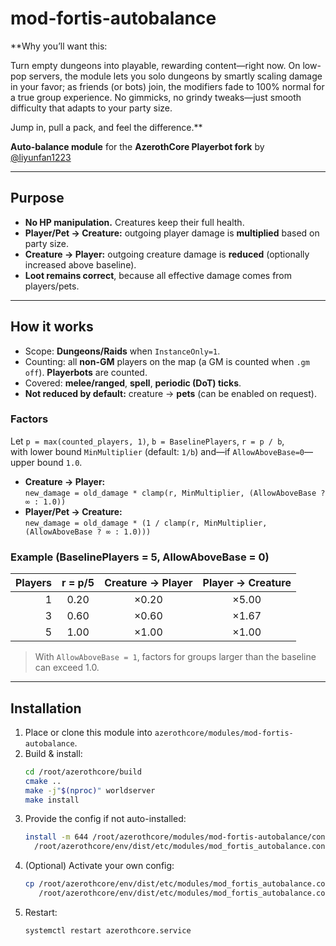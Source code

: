 # mod-fortis-autobalance

**Why you’ll want this:

Turn empty dungeons into playable, rewarding content—right now. On low-pop servers, the module lets you solo dungeons by smartly scaling damage in your favor; as friends (or bots) join,
the modifiers fade to 100% normal for a true group experience. No gimmicks, no grindy tweaks—just smooth difficulty that adapts to your party size.

Jump in, pull a pack, and feel the difference.**


**Auto-balance module** for the **AzerothCore Playerbot fork** by [@liyunfan1223](https://github.com/liyunfan1223/azerothcore-wotlk.git)

---

## Purpose

- **No HP manipulation.** Creatures keep their full health.
- **Player/Pet → Creature:** outgoing player damage is **multiplied** based on party size.
- **Creature → Player:** outgoing creature damage is **reduced** (optionally increased above baseline).
- **Loot remains correct**, because all effective damage comes from players/pets.

---

## How it works

- Scope: **Dungeons/Raids** when `InstanceOnly=1`.
- Counting: all **non-GM** players on the map (a GM is counted when `.gm off`). **Playerbots** are counted.
- Covered: **melee/ranged**, **spell**, **periodic (DoT) ticks**.
- **Not reduced by default:** creature → **pets** (can be enabled on request).

### Factors

Let `p = max(counted_players, 1)`, `b = BaselinePlayers`, `r = p / b`,  
with lower bound `MinMultiplier` (default: `1/b`) and—if `AllowAboveBase=0`—upper bound `1.0`.

- **Creature → Player:**  
  `new_damage = old_damage * clamp(r, MinMultiplier, (AllowAboveBase ? ∞ : 1.0))`
- **Player/Pet → Creature:**  
  `new_damage = old_damage * (1 / clamp(r, MinMultiplier, (AllowAboveBase ? ∞ : 1.0)))`

### Example (BaselinePlayers = 5, AllowAboveBase = 0)

| Players | r = p/5 | Creature → Player | Player → Creature |
|-------:|:--------:|:-----------------:|:-----------------:|
| 1      | 0.20     | ×0.20             | ×5.00             |
| 3      | 0.60     | ×0.60             | ×1.67             |
| 5      | 1.00     | ×1.00             | ×1.00             |

> With `AllowAboveBase = 1`, factors for groups larger than the baseline can exceed 1.0.

---

## Installation

1. Place or clone this module into `azerothcore/modules/mod-fortis-autobalance`.
2. Build & install:
   ```bash
   cd /root/azerothcore/build
   cmake ..
   make -j"$(nproc)" worldserver
   make install
3. Provide the config if not auto-installed:
   ```bash
   install -m 644 /root/azerothcore/modules/mod-fortis-autobalance/conf/mod_fortis_autobalance.conf.dist \
     /root/azerothcore/env/dist/etc/modules/mod_fortis_autobalance.conf.dist
4. (Optional) Activate your own config:
   ```bash
   cp /root/azerothcore/env/dist/etc/modules/mod_fortis_autobalance.conf.dist \
      /root/azerothcore/env/dist/etc/modules/mod_fortis_autobalance.conf
5. Restart:
   ```bash
   systemctl restart azerothcore.service
